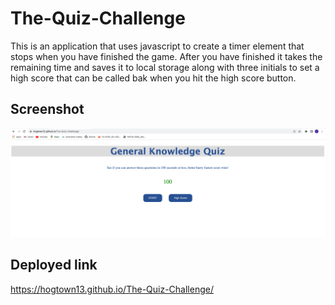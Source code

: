 # The-Quiz-Challenge
This is an application that uses javascript to create a timer element that stops when you have finished the game. 
After you have finished it takes the remaining time and saves it to local storage along with three initials to set a high score 
that can be called bak when you hit the high score button.

## Screenshot 
<img src= 'assets/images/Screen Shot 2022-05-14 at 12.58.41 PM.png' alt= 'screenshot'>

## Deployed link
https://hogtown13.github.io/The-Quiz-Challenge/